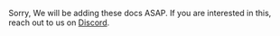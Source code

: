 Sorry, We will be adding these docs ASAP.
If you are interested in this, reach out to us on [Discord](https://discord.gg/k6cZ7QC).
